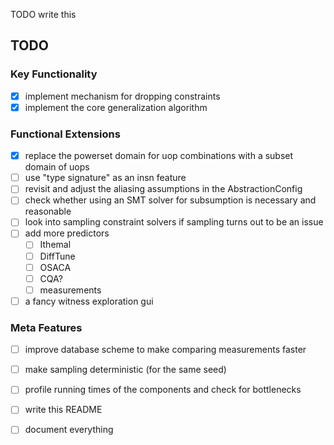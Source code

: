 TODO write this

## TODO

### Key Functionality
  - [X] implement mechanism for dropping constraints
  - [X] implement the core generalization algorithm

### Functional Extensions
  - [X] replace the powerset domain for uop combinations with a subset domain of uops
  - [ ] use "type signature" as an insn feature
  - [ ] revisit and adjust the aliasing assumptions in the AbstractionConfig
  - [ ] check whether using an SMT solver for subsumption is necessary and reasonable
  - [ ] look into sampling constraint solvers if sampling turns out to be an issue
  - [ ] add more predictors
    - [ ] Ithemal
    - [ ] DiffTune
    - [ ] OSACA
    - [ ] CQA?
    - [ ] measurements
  - [ ] a fancy witness exploration gui

### Meta Features
  - [ ] improve database scheme to make comparing measurements faster
  - [ ] make sampling deterministic (for the same seed)
  - [ ] profile running times of the components and check for bottlenecks
  - [ ] write this README
  - [ ] document everything


